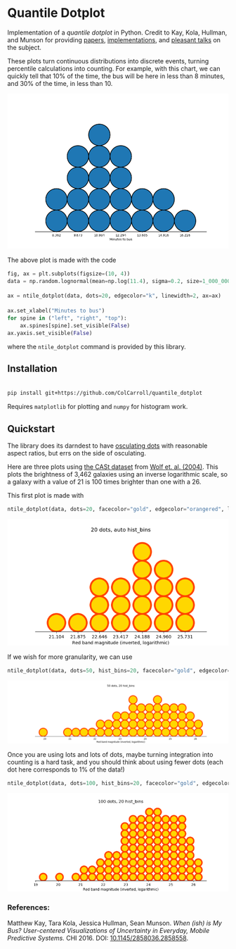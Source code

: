 # Quantile Dotplot

Implementation of a *quantile dotplot* in Python. Credit to Kay, Kola, Hullman, and Munson for providing [papers](http://dx.doi.org/10.1145/2858036.2858558),  [implementations](https://github.com/mjskay/when-ish-is-my-bus/blob/master/quantile-dotplots.md), and [pleasant talks](https://www.youtube.com/watch?v=E1kSnWvqCw0) on the subject.

These plots turn continuous distributions into discrete events, turning percentile calculations into counting. For example, with this chart, we can quickly tell that 10% of the time, the bus will be here in less than 8 minutes, and 30% of the time, in less than 10.

![test](examples/figures/bus_times.png)

The above plot is made with the code

```python
fig, ax = plt.subplots(figsize=(10, 4))
data = np.random.lognormal(mean=np.log(11.4), sigma=0.2, size=1_000_000)

ax = ntile_dotplot(data, dots=20, edgecolor="k", linewidth=2, ax=ax)

ax.set_xlabel("Minutes to bus")
for spine in ("left", "right", "top"):
    ax.spines[spine].set_visible(False)
ax.yaxis.set_visible(False)
```

where the `ntile_dotplot` command is provided by this library.

## Installation

```bash

pip install git+https://github.com/ColCarroll/quantile_dotplot
```

Requires `matplotlib` for plotting and `numpy` for histogram work.

## Quickstart

The library does its darndest to have [osculating dots](https://en.wikipedia.org/wiki/Osculating_circle) with reasonable aspect ratios, but errs on the side of osculating.

Here are three plots using [the CASt dataset](https://astrostatistics.psu.edu/datasets/COMBO17.html) from [Wolf et. al. (2004)](https://arxiv.org/abs/astro-ph/0403666). This plots the brightness of 3,462 galaxies using an inverse logarithmic scale, so a galaxy with a value of 21 is 100 times brighter than one with a 26.

This first plot is made with

```python
ntile_dotplot(data, dots=20, facecolor="gold", edgecolor="orangered", linewidth=4)
```

![test](examples/figures/star_brightness7.png)

If we wish for more granularity, we can use

```python
ntile_dotplot(data, dots=50, hist_bins=20, facecolor="gold", edgecolor="orangered", linewidth=4)
```

![test](examples/figures/star_brightness14.png)

Once you are using lots and lots of dots, maybe turning integration into counting is a hard task, and you should think about using fewer dots (each dot here corresponds to 1% of the data!)

```python
ntile_dotplot(data, dots=100, hist_bins=20, facecolor="gold", edgecolor="orangered", linewidth=4)
```

![test](examples/figures/star_brightness9.png)

### References:

Matthew Kay, Tara Kola, Jessica Hullman, Sean Munson. *When (ish) is My Bus? User-centered Visualizations of Uncertainty in Everyday, Mobile Predictive Systems.* CHI 2016. DOI: [10.1145/2858036.2858558](http://dx.doi.org/10.1145/2858036.2858558).
